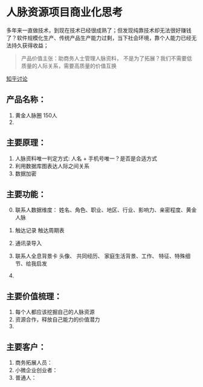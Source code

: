 # 人脉资源项目商业化思考

多年来一直做技术，到现在技术已经很成熟了；但发现纯靠技术却无法很好赚钱了？软件规模化生产、传统产品生产能力过剩，当下社会环境，靠个人能力已经无法持久获得收益；

> 产品价值主张：助商务人士管理人脉资料，
> 不是为了拓展？我们不需要低质量的人际关系，需要高质量的价值互换

[知乎讨论](url:https://www.zhihu.com/question/554484026)


## 产品名称：

1. 黄金人脉圈   150人
2.  

## 主要原理：

1. 人脉资料唯一判定方式: 人名 + 手机号唯一？是否是合适方式
2. 利用数据库图表达人际之间关系
3. 数据加密


## 主要功能：
0. 联系人数据维度： 姓名、角色、职业、地区、行业、影响力、亲密程度、黄金人脉

1. 触达记录   触达周期表
2. 通讯录导入
3. 联系人全息背景卡 头像、 共同经历、 家庭生活背景、工作、 特征、特殊细节、给我启发
3. 

## 主要价值梳理：

1. 每个人都应该挖掘自己的人脉资源
2. 资源合作，释放自己能力的价值潜力
3. 

## 主要客户：
1. 商务拓展人员：
2. 小微企业创业者：
3. 普通人： 
